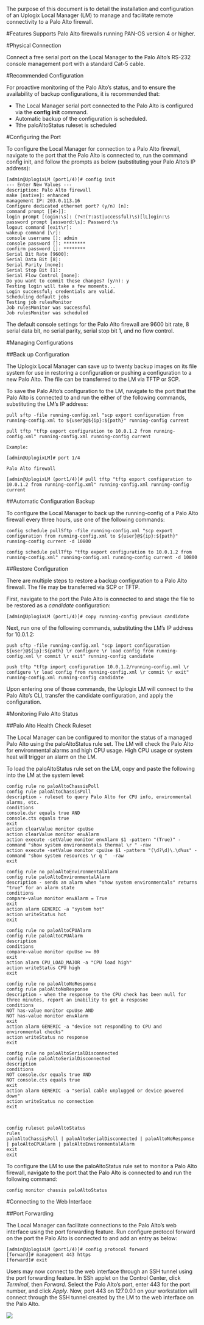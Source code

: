 <!-- 5.4 -->
The purpose of this document is to detail the installation and configuration of an Uplogix Local Manager (LM) to manage and facilitate remote connectivity to a Palo Alto firewall.

#Features
Supports Palo Alto firewalls running PAN-OS version 4 or higher.

#Physical Connection

Connect a free serial port on the Local Manager to the Palo Alto’s RS-232 console management port with a standard Cat-5 cable.

#Recommended Configuration

For proactive monitoring of the Palo Alto’s status, and to ensure the availability of backup configurations, it is recommended that:
- The Local Manager serial port connected to the Palo Alto is configured via the **config init** command.
- Automatic backup of the configuration is scheduled.
- Tthe paloAltoStatus ruleset is scheduled 

#Configuring the Port

To configure the Local Manager for connection to a Palo Alto firewall, navigate to the port that the Palo Alto is connected to, run the command config init, and follow the prompts as below (substituting your Palo Alto’s IP address):

```
[admin@UplogixLM (port1/4)]# config init
--- Enter New Values ---
description: Palo Alto firewall
make [native]: enhanced
management IP: 203.0.113.16
Configure dedicated ethernet port? (y/n) [n]:
command prompt [[#>]]:
login prompt [(ogin:\s]: (?<!(?:ast|uccessful)\s)[lL]ogin:\s
password prompt [assword:\s]: Password:\s
logout command [exit\r]:
wakeup command [\r]:
console username []: admin
console password []: ********
confirm password []: ********
Serial Bit Rate [9600]:
Serial Data Bit [8]:
Serial Parity [none]:
Serial Stop Bit [1]:
Serial Flow Control [none]:
Do you want to commit these changes? (y/n): y
Testing login will take a few moments...
Login successful; credentials are valid.
Scheduling default jobs
Testing job rulesMonitor
Job rulesMonitor was successful
Job rulesMonitor was scheduled
```

The default console settings for the Palo Alto firewall are 9600 bit rate, 8 serial data bit, no serial parity, serial stop bit 1, and no flow control.

#Managing Configurations

##Back up Configuration 

The Uplogix Local Manager can save up to twenty backup images on its file system for use in restoring a configuration or pushing a configuration to a new Palo Alto. The file can be transferred to the LM via TFTP or SCP.

To save the Palo Alto’s configuration to the LM, navigate to the port that the Palo Alto is connected to and run the either of the following commands, substituting the LM’s IP address:

```
pull sftp -file running-config.xml "scp export configuration from running-config.xml to ${user}@${ip}:${path}" running-config current

pull tftp "tftp export configuration to 10.0.1.2 from running-config.xml" running-config.xml running-config current 

Example: 

[admin@UplogixLM]# port 1/4

Palo Alto firewall

[admin@UplogixLM (port1/4)]# pull tftp "tftp export configuration to 10.0.1.2 from running-config.xml" running-config.xml running-config current
```

##Automatic Configuration Backup

To configure the Local Manager to back up the running-config of a Palo Alto firewall every three hours, use one of the following commands:
```
config schedule pullSftp -file running-config.xml "scp export configuration from running-config.xml to ${user}@${ip}:${path}" running-config current -d 10800

config schedule pullTftp "tftp export configuration to 10.0.1.2 from running-config.xml" running-config.xml running-config current -d 10800
```

##Restore Configuration

There are multiple steps to restore a backup configuration to a Palo Alto firewall. The file may be transferred via SCP or TFTP. 

First, navigate to the port the Palo Alto is connected to and stage the file to be restored as a *candidate* configuration:

```
[admin@UplogixLM (port1/4)]# copy running-config previous candidate
```

Next, run one of the following commands, substituting the LM’s IP address for 10.0.1.2:

```
push sftp -file running-config.xml "scp import configuration ${user}@${ip}:${path} \r configure \r load config from running-config.xml \r commit \r exit" running-config candidate

push tftp "tftp import configuration 10.0.1.2/running-config.xml \r configure \r load config from running-config.xml \r commit \r exit" running-config.xml running-config candidate
```

Upon entering one of those commands, the Uplogix LM will connect to the Palo Alto’s CLI, transfer the candidate configuration, and apply the configuration.

#Monitoring Palo Alto Status

##Palo Alto Health Check Ruleset

The Local Manager can be configured to monitor the status of a managed Palo Alto using the paloAltoStatus rule set. The LM will check the Palo Alto for environmental alarms and high CPU usage. High CPU usage or system heat will trigger an alarm on the LM. 

To load the paloAltoStatus rule set on the LM, copy and paste the following into the LM at the system level:

```
config rule no paloAltoChassisPoll
config rule paloAltoChassisPoll
description - ruleset to query Palo Alto for CPU info, environmental alarms, etc.
conditions
console.dsr equals true AND
console.cts equals true
exit
action clearValue monitor cpuUse
action clearValue monitor envAlarm
action execute -setValue monitor envAlarm $1 -pattern "(True)" -command "show system environmentals thermal \r " -raw
action execute -setValue monitor cpuUse $1 -pattern "(\d?\d)\.\d%us" -command "show system resources \r q "  -raw
exit
 
config rule no paloAltoEnvironmentalAlarm
config rule paloAltoEnvironmentalAlarm
description - sends an alarm when "show system environmentals" returns "true" for an alarm state
conditions
compare-value monitor envAlarm = True
exit
action alarm GENERIC -a "system hot"
action writeStatus hot
exit
 
config rule no paloAltoCPUAlarm
config rule paloAltoCPUAlarm
description
conditions
compare-value monitor cpuUse >= 80
exit
action alarm CPU_LOAD_MAJOR -a "CPU load high"
action writeStatus CPU high
exit
 
config rule no paloAltoNoResponse
config rule paloAltoNoResponse
description - when the response to the CPU check has been null for three minutes, report an inability to get a resposne
conditions
NOT has-value monitor cpuUse AND
NOT has-value monitor envAlarm
exit
action alarm GENERIC -a "device not responding to CPU and environmental checks"
action writeStatus no response
exit
 
config rule no paloAltoSerialDisconnected
config rule paloAltoSerialDisconnected
description
conditions
NOT console.dsr equals true AND
NOT console.cts equals true
exit
action alarm GENERIC -a "serial cable unplugged or device powered down"
action writeStatus no connection
exit
 
 
 
config ruleset paloAltoStatus
rules
paloAltoChassisPoll | paloAltoSerialDisconnected | paloAltoNoResponse | paloAltoCPUAlarm | paloAltoEnvironmentalAlarm
exit
exit
```

To configure the LM to use the paloAltoStatus rule set to monitor a Palo Alto firewall, navigate to the port that the Palo Alto is connected to and run the following command:

```
config monitor chassis paloAltoStatus
```

#Connecting to the Web Interface

##Port Forwarding

The Local Manager can facilitate connections to the Palo Alto’s web interface using the port forwarding feature. Run configure protocol forward on the port the Palo Alto is connected to and add an entry as below: 

```
[admin@UplogixLM (port1/4)]# config protocol forward
[forward]# management 443 https
[forward]# exit
```

Users may now connect to the web interface through an SSH tunnel using the port forwarding feature. In SSh applet on the Control Center, click *Terminal*, then *Forward*. Select the Palo Alto’s port, enter 443 for the port number, and click *Apply*. Now, port 443 on 127.0.0.1 on your workstation will connect through the SSH tunnel created by the LM to the web interface on the Palo Alto.

![](http://www.uplogix.com/support/docs/img/PaloAlto/PortForwarding.png)